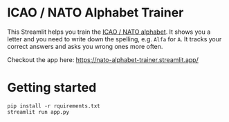 # ICAO / NATO Alphabet Trainer

This Streamlit helps you train the [ICAO / NATO alphabet](https://en.wikipedia.org/wiki/NATO_phonetic_alphabet). It shows you a letter and you need to write down the spelling, e.g. `Alfa` for `A`. It tracks your correct answers and asks you wrong ones more often.


Checkout the app here: <https://nato-alphabet-trainer.streamlit.app/>

# Getting started

    pip install -r rquirements.txt
    streamlit run app.py